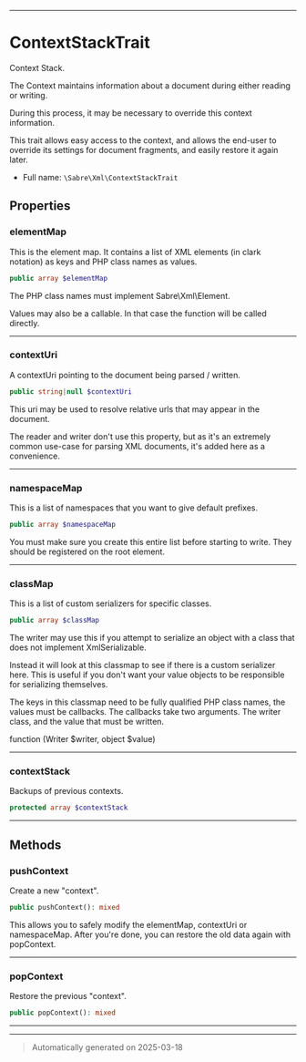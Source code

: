 ***

# ContextStackTrait

Context Stack.

The Context maintains information about a document during either reading or
writing.

During this process, it may be necessary to override this context
information.

This trait allows easy access to the context, and allows the end-user to
override its settings for document fragments, and easily restore it again
later.

* Full name: `\Sabre\Xml\ContextStackTrait`



## Properties


### elementMap

This is the element map. It contains a list of XML elements (in clark
notation) as keys and PHP class names as values.

```php
public array $elementMap
```

The PHP class names must implement Sabre\Xml\Element.

Values may also be a callable. In that case the function will be called
directly.




***

### contextUri

A contextUri pointing to the document being parsed / written.

```php
public string|null $contextUri
```

This uri may be used to resolve relative urls that may appear in the
document.

The reader and writer don't use this property, but as it's an extremely
common use-case for parsing XML documents, it's added here as a
convenience.




***

### namespaceMap

This is a list of namespaces that you want to give default prefixes.

```php
public array $namespaceMap
```

You must make sure you create this entire list before starting to write.
They should be registered on the root element.




***

### classMap

This is a list of custom serializers for specific classes.

```php
public array $classMap
```

The writer may use this if you attempt to serialize an object with a
class that does not implement XmlSerializable.

Instead it will look at this classmap to see if there is a custom
serializer here. This is useful if you don't want your value objects
to be responsible for serializing themselves.

The keys in this classmap need to be fully qualified PHP class names,
the values must be callbacks. The callbacks take two arguments. The
writer class, and the value that must be written.

function (Writer $writer, object $value)




***

### contextStack

Backups of previous contexts.

```php
protected array $contextStack
```






***

## Methods


### pushContext

Create a new "context".

```php
public pushContext(): mixed
```

This allows you to safely modify the elementMap, contextUri or
namespaceMap. After you're done, you can restore the old data again
with popContext.










***

### popContext

Restore the previous "context".

```php
public popContext(): mixed
```












***

***
> Automatically generated on 2025-03-18

